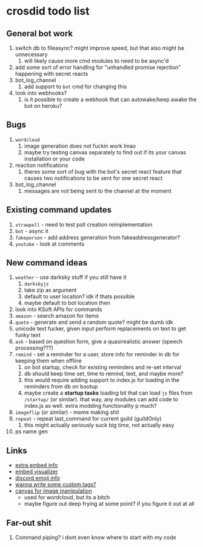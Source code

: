 # crosdid todo list

## General bot work

1. switch db to fileasync? might improve speed, but that also might be unnecessary
   1. will likely cause more cmd modules to need to be async'd
2. add some sort of error handling for "unhandled promise rejection" happening with secret reacts
3. bot_log_channel
   1. add support to `bot` cmd for changing this
4. look into webhooks?
   1. is it possible to create a webhook that can autowake/keep awake the bot on heroku?

## Bugs

1. `wordcloud`
   1. image generation does not fuckin work lmao
   2. maybe try testing canvas separately to find out if its your canvas installation or your code
2. reaction notifications
   1. theres some sort of bug with the bot's secret react feature that causes two notifications to be sent for one secret react
3. bot_log_channel
   1. messages are not being sent to the channel at the moment

## Existing command updates

1. `strawpoll` - need to test poll creation reimplementation
2. `bot` - async it
3. `fakeperson` - add address generation from fakeaddressgenerator?
4. `youtube` - look at comments

## New command ideas

1. `weather` - use darksky stuff if you still have it
   1. `darkskyjs`
   2. take zip as argument
   3. default to user location? idk if thats possible
   4. maybe default to bot location then
2. look into KSoft APIs for commands
3. `amazon` - search amazon for items
4. `quote` - generate and send a random quote? might be dumb idk
5. unicode text fucker, given input perform replacements on text to get funky text
6. `ask` - based on question form, give a quasirealistic answer (speech processing???)
7. `remind` - set a reminder for a user, store info for reminder in db for keeping them when offline
   1. on bot startup, check for existing reminders and re-set interval
   2. db should keep time set, time to remind, text, and maybe more?
   3. this would require adding support to index.js for loading in the reminders from db on bootup
   4. maybe create a **startup tasks** loading bit that can load `js` files from `/startup/` (or similar). that way, any modules can add code to index.js as well. extra modding functionality p much?
8. `imageflip` (or similar) - meme making shit
9. `repeat` - repeat last_command for current guild (guildOnly)
    1. this might actually seriously suck big time, not actually easy
10. ps name gen

## Links

- [extra embed info](https://discordjs.guide/popular-topics/embeds.html#embed-preview)
- [embed visualizer](https://leovoel.github.io/embed-visualizer/)
- [discord emoji info](https://github.com/AnIdiotsGuide/discordjs-bot-guide/blob/master/coding-guides/using-emojis.md)
- [wanna write some custom tags?](https://developer.mozilla.org/en-US/docs/Web/JavaScript/Reference/Template_literals#Tagged_templates)
- [canvas for image manipulation](https://discordjs.guide/popular-topics/canvas.html#setting-up-canvas)
  - used for wordcloud, but its a bitch
  - maybe figure out deep frying at some point? if you figure it out at all

## Far-out shit

1. Command piping? i dont even know where to start with my code
